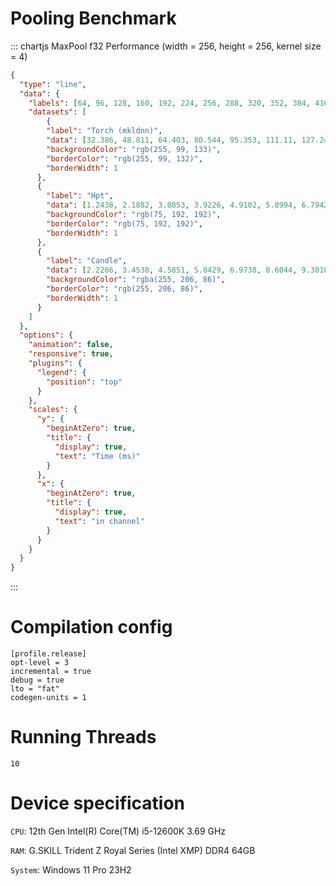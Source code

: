 # Pooling Benchmark

::: chartjs MaxPool f32 Performance (width = 256, height = 256, kernel size = 4)
```json
{
  "type": "line",
  "data": {
    "labels": [64, 96, 128, 160, 192, 224, 256, 288, 320, 352, 384, 416, 448, 480, 512, 544, 576, 608, 640, 672, 704, 736, 768],
    "datasets": [
        {
        "label": "Torch (mkldnn)",
        "data": [32.386, 48.811, 64.403, 80.544, 95.353, 111.11, 127.24, 143.18, 158.83, 171.98, 188.59, 203.81, 219.72, 234.57, 250.49, 266.12, 281.03, 295.86, 310.05, 326.17, 343.78, 355.07, 371.32],
        "backgroundColor": "rgb(255, 99, 133)",
        "borderColor": "rgb(255, 99, 132)",
        "borderWidth": 1
      },
      {
        "label": "Hpt",
        "data": [1.2438, 2.1882, 3.0853, 3.9226, 4.9102, 5.8994, 6.7942, 8.0124, 9.1809, 10.387, 11.906, 13.354, 14.707, 16.338, 17.670, 18.888, 20.418, 21.174, 23.163, 24.425, 25.770, 26.962, 28.641],
        "backgroundColor": "rgb(75, 192, 192)",
        "borderColor": "rgb(75, 192, 192)",
        "borderWidth": 1
      },
      {
        "label": "Candle",
        "data": [2.2266, 3.4538, 4.5851, 5.8429, 6.9738, 8.6044, 9.3018, 10.566, 12.014, 12.930, 13.790, 15.465, 16.715, 18.186, 18.985, 21.397, 21.815, 23.113, 24.114, 25.409, 25.794, 27.847, 28.031],
        "backgroundColor": "rgba(255, 206, 86)",
        "borderColor": "rgb(255, 206, 86)",
        "borderWidth": 1
      }
    ]
  },
  "options": {
    "animation": false,
    "responsive": true,
    "plugins": {
      "legend": {
        "position": "top"
      }
    },
    "scales": {
      "y": {
        "beginAtZero": true,
        "title": {
          "display": true,
          "text": "Time (ms)"
        }
      },
      "x": {
        "beginAtZero": true,
        "title": {
          "display": true,
          "text": "in channel"
        }
      }
    }
  }
}
```
:::

# Compilation config
```cargo
[profile.release]
opt-level = 3
incremental = true
debug = true
lto = "fat"
codegen-units = 1
```

# Running Threads
`10`

# Device specification
`CPU`: 12th Gen Intel(R) Core(TM) i5-12600K   3.69 GHz

`RAM`: G.SKILL Trident Z Royal Series (Intel XMP) DDR4 64GB

`System`: Windows 11 Pro 23H2